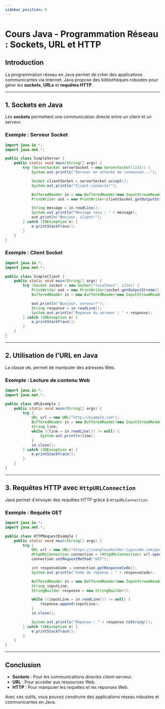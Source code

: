 ```yaml
---
sidebar_position: 6
---
```


# Cours Java - Programmation Réseau : Sockets, URL et HTTP

## Introduction
La programmation réseau en Java permet de créer des applications communicantes via Internet. Java propose des bibliothèques robustes pour gérer les **sockets**, **URLs** et **requêtes HTTP**.

---

## 1. Sockets en Java
Les **sockets** permettent une communication directe entre un client et un serveur.

### Exemple : Serveur Socket
```java
import java.io.*;
import java.net.*;

public class SimpleServer {
    public static void main(String[] args) {
        try (ServerSocket serverSocket = new ServerSocket(1234)) {
            System.out.println("Serveur en attente de connexion...");

            Socket clientSocket = serverSocket.accept();
            System.out.println("Client connecté!");

            BufferedReader in = new BufferedReader(new InputStreamReader(clientSocket.getInputStream()));
            PrintWriter out = new PrintWriter(clientSocket.getOutputStream(), true);

            String message = in.readLine();
            System.out.println("Message reçu : " + message);
            out.println("Bonjour, client!");
        } catch (IOException e) {
            e.printStackTrace();
        }
    }
}
```

### Exemple : Client Socket
```java
import java.io.*;
import java.net.*;

public class SimpleClient {
    public static void main(String[] args) {
        try (Socket socket = new Socket("localhost", 1234)) {
            PrintWriter out = new PrintWriter(socket.getOutputStream(), true);
            BufferedReader in = new BufferedReader(new InputStreamReader(socket.getInputStream()));

            out.println("Bonjour, serveur!");
            String response = in.readLine();
            System.out.println("Réponse du serveur : " + response);
        } catch (IOException e) {
            e.printStackTrace();
        }
    }
}
```

---

## 2. Utilisation de l'URL en Java
La classe `URL` permet de manipuler des adresses Web.

### Exemple : Lecture de contenu Web
```java
import java.io.*;
import java.net.*;

public class URLExample {
    public static void main(String[] args) {
        try {
            URL url = new URL("http://example.com");
            BufferedReader in = new BufferedReader(new InputStreamReader(url.openStream()));
            String line;
            while ((line = in.readLine()) != null) {
                System.out.println(line);
            }
            in.close();
        } catch (IOException e) {
            e.printStackTrace();
        }
    }
}
```

---

## 3. Requêtes HTTP avec `HttpURLConnection`
Java permet d'envoyer des requêtes HTTP grâce à `HttpURLConnection`.

### Exemple : Requête GET
```java
import java.io.*;
import java.net.*;

public class HTTPRequestExample {
    public static void main(String[] args) {
        try {
            URL url = new URL("https://jsonplaceholder.typicode.com/posts/1");
            HttpURLConnection connection = (HttpURLConnection) url.openConnection();
            connection.setRequestMethod("GET");

            int responseCode = connection.getResponseCode();
            System.out.println("Code de réponse : " + responseCode);

            BufferedReader in = new BufferedReader(new InputStreamReader(connection.getInputStream()));
            String inputLine;
            StringBuilder response = new StringBuilder();

            while ((inputLine = in.readLine()) != null) {
                response.append(inputLine);
            }
            in.close();

            System.out.println("Réponse : " + response.toString());
        } catch (IOException e) {
            e.printStackTrace();
        }
    }
}
```

---

## Conclusion
- **Sockets** : Pour les communications directes client-serveur.
- **URL** : Pour accéder aux ressources Web.
- **HTTP** : Pour manipuler les requêtes et les réponses Web.

Avec ces outils, vous pouvez construire des applications réseau robustes et communicantes en Java.
